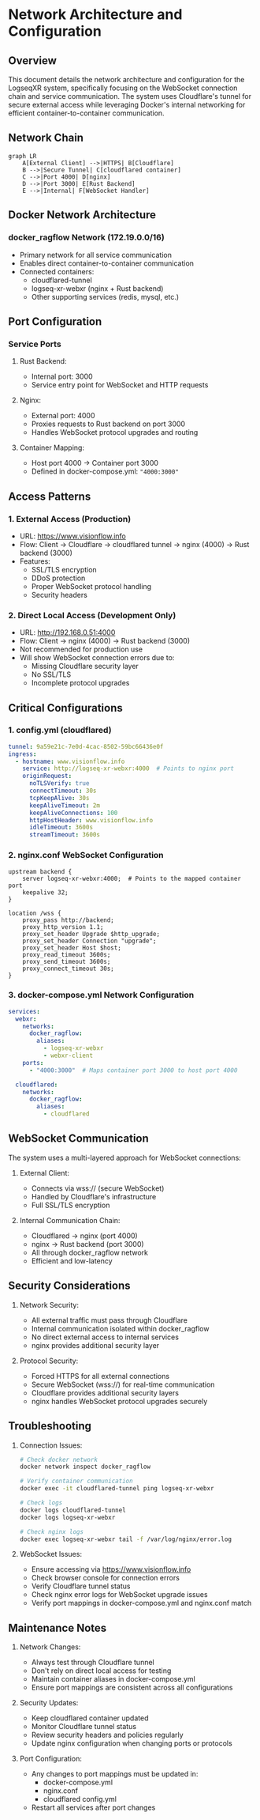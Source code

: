 # Network Architecture and Configuration

## Overview

This document details the network architecture and configuration for the LogseqXR system, specifically focusing on the WebSocket connection chain and service communication. The system uses Cloudflare's tunnel for secure external access while leveraging Docker's internal networking for efficient container-to-container communication.

## Network Chain

```mermaid
graph LR
    A[External Client] -->|HTTPS| B[Cloudflare]
    B -->|Secure Tunnel| C[cloudflared container]
    C -->|Port 4000| D[nginx]
    D -->|Port 3000| E[Rust Backend]
    E -->|Internal| F[WebSocket Handler]
```

## Docker Network Architecture

### docker_ragflow Network (172.19.0.0/16)
- Primary network for all service communication
- Enables direct container-to-container communication
- Connected containers:
  - cloudflared-tunnel
  - logseq-xr-webxr (nginx + Rust backend)
  - Other supporting services (redis, mysql, etc.)

## Port Configuration

### Service Ports
1. Rust Backend:
   - Internal port: 3000
   - Service entry point for WebSocket and HTTP requests

2. Nginx:
   - External port: 4000
   - Proxies requests to Rust backend on port 3000
   - Handles WebSocket protocol upgrades and routing

3. Container Mapping:
   - Host port 4000 -> Container port 3000
   - Defined in docker-compose.yml: `"4000:3000"`

## Access Patterns

### 1. External Access (Production)
- URL: https://www.visionflow.info
- Flow: Client → Cloudflare → cloudflared tunnel → nginx (4000) → Rust backend (3000)
- Features:
  - SSL/TLS encryption
  - DDoS protection
  - Proper WebSocket protocol handling
  - Security headers

### 2. Direct Local Access (Development Only)
- URL: http://192.168.0.51:4000
- Flow: Client → nginx (4000) → Rust backend (3000)
- Not recommended for production use
- Will show WebSocket connection errors due to:
  - Missing Cloudflare security layer
  - No SSL/TLS
  - Incomplete protocol upgrades

## Critical Configurations

### 1. config.yml (cloudflared)
```yaml
tunnel: 9a59e21c-7e0d-4cac-8502-59bc66436e0f
ingress:
  - hostname: www.visionflow.info
    service: http://logseq-xr-webxr:4000  # Points to nginx port
    originRequest:
      noTLSVerify: true
      connectTimeout: 30s
      tcpKeepAlive: 30s
      keepAliveTimeout: 2m
      keepAliveConnections: 100
      httpHostHeader: www.visionflow.info
      idleTimeout: 3600s
      streamTimeout: 3600s
```

### 2. nginx.conf WebSocket Configuration
```nginx
upstream backend {
    server logseq-xr-webxr:4000;  # Points to the mapped container port
    keepalive 32;
}

location /wss {
    proxy_pass http://backend;
    proxy_http_version 1.1;
    proxy_set_header Upgrade $http_upgrade;
    proxy_set_header Connection "upgrade";
    proxy_set_header Host $host;
    proxy_read_timeout 3600s;
    proxy_send_timeout 3600s;
    proxy_connect_timeout 30s;
}
```

### 3. docker-compose.yml Network Configuration
```yaml
services:
  webxr:
    networks:
      docker_ragflow:
        aliases:
          - logseq-xr-webxr
          - webxr-client
    ports:
      - "4000:3000"  # Maps container port 3000 to host port 4000

  cloudflared:
    networks:
      docker_ragflow:
        aliases:
          - cloudflared
```

## WebSocket Communication

The system uses a multi-layered approach for WebSocket connections:

1. External Client:
   - Connects via wss:// (secure WebSocket)
   - Handled by Cloudflare's infrastructure
   - Full SSL/TLS encryption

2. Internal Communication Chain:
   - Cloudflared → nginx (port 4000)
   - nginx → Rust backend (port 3000)
   - All through docker_ragflow network
   - Efficient and low-latency

## Security Considerations

1. Network Security:
   - All external traffic must pass through Cloudflare
   - Internal communication isolated within docker_ragflow
   - No direct external access to internal services
   - nginx provides additional security layer

2. Protocol Security:
   - Forced HTTPS for all external connections
   - Secure WebSocket (wss://) for real-time communication
   - Cloudflare provides additional security layers
   - nginx handles WebSocket protocol upgrades securely

## Troubleshooting

1. Connection Issues:
   ```bash
   # Check docker network
   docker network inspect docker_ragflow
   
   # Verify container communication
   docker exec -it cloudflared-tunnel ping logseq-xr-webxr
   
   # Check logs
   docker logs cloudflared-tunnel
   docker logs logseq-xr-webxr
   
   # Check nginx logs
   docker exec logseq-xr-webxr tail -f /var/log/nginx/error.log
   ```

2. WebSocket Issues:
   - Ensure accessing via https://www.visionflow.info
   - Check browser console for connection errors
   - Verify Cloudflare tunnel status
   - Check nginx error logs for WebSocket upgrade issues
   - Verify port mappings in docker-compose.yml and nginx.conf match

## Maintenance Notes

1. Network Changes:
   - Always test through Cloudflare tunnel
   - Don't rely on direct local access for testing
   - Maintain container aliases in docker-compose.yml
   - Ensure port mappings are consistent across all configurations

2. Security Updates:
   - Keep cloudflared container updated
   - Monitor Cloudflare tunnel status
   - Review security headers and policies regularly
   - Update nginx configuration when changing ports or protocols

3. Port Configuration:
   - Any changes to port mappings must be updated in:
     - docker-compose.yml
     - nginx.conf
     - cloudflared config.yml
   - Restart all services after port changes
